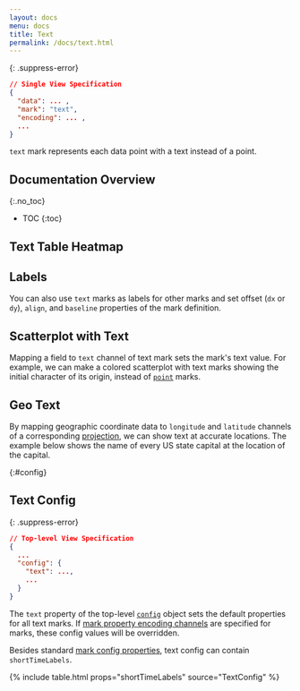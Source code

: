 ```yaml
---
layout: docs
menu: docs
title: Text
permalink: /docs/text.html
---
```


{: .suppress-error}
```json
// Single View Specification
{
  "data": ... ,
  "mark": "text",
  "encoding": ... ,
  ...
}
```

`text` mark represents each data point with a text instead of a point.


## Documentation Overview
{:.no_toc}

- TOC
{:toc}

## Text Table Heatmap

<span class="vl-example" data-name="layer_text_heatmap"></span>


## Labels

You can also use `text` marks as labels for other marks and set offset (`dx` or `dy`), `align`, and `baseline` properties of the mark definition.

<span class="vl-example" data-name="layer_bar_labels"></span>

## Scatterplot with Text

Mapping a field to `text` channel of text mark sets the mark's text value. For example, we can make a colored scatterplot with text marks showing the initial character of its origin, instead of [`point`](point.html#color) marks.

<span class="vl-example" data-name="text_scatterplot_colored"></span>


## Geo Text

By mapping geographic coordinate data to `longitude` and `latitude` channels of a corresponding [projection](projection.html), we can show text at accurate locations. The example below shows the name of every US state capital at the location of the capital.

<span class="vl-example" data-name="geo_text"></span>


{:#config}
## Text Config

{: .suppress-error}
```json
// Top-level View Specification
{
  ...
  "config": {
    "text": ...,
    ...
  }
}
```

The `text` property of the top-level [`config`](config.html) object sets the default properties for all text marks.  If [mark property encoding channels](encoding.html#mark-prop) are specified for marks, these config values will be overridden.

Besides standard [mark config properties](mark.html#config), text config can contain `shortTimeLabels`.

{% include table.html props="shortTimeLabels" source="TextConfig" %}
